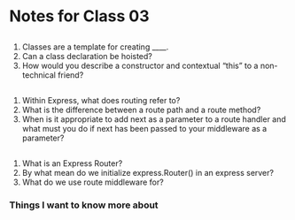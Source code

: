 # Notes for Class 03

## [](https://developer.mozilla.org/en-US/docs/Web/JavaScript/Reference/Classes)

1. Classes are a template for creating ____.
2. Can a class declaration be hoisted?
3. How would you describe a constructor and contextual “this” to a non-technical friend?

## [](https://expressjs.com/en/guide/routing.html)

1. Within Express, what does routing refer to?
2. What is the difference between a route path and a route method?
3. When is it appropriate to add next as a parameter to a route handler and what must you do if next has been passed to your middleware as a parameter?

## [](https://scotch.io/tutorials/learn-to-use-the-new-router-in-expressjs-4)

1. What is an Express Router?
2. By what mean do we initialize express.Router() in an express server?
3. What do we use route middleware for?

### Things I want to know more about
